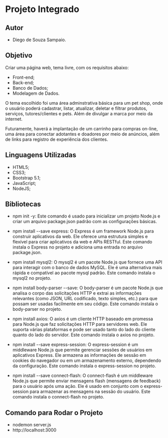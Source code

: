 # Projeto Integrado 

## Autor

- Diego de Souza Sampaio.

## Objetivo

Criar uma página web, tema livre, com os requisitos abaixo:

- Front-end;
- Back-end;
- Banco de Dados;
- Modelagem de Dados.

O tema escolhido foi uma área adminstrativa básica para um pet shop, onde o usuário poderá cadastrar, listar, atualizar, deletar e filtrar produtos, serviços, tutores/clientes e pets. Além de divulgar a marca por meio da internet.

Futuramente, haverá a implantação de um carrinho para compras on-line, uma área para conectar adotantes e doadores por meio de anúncios, além de links para registro de experiência dos clientes.

## Linguagens Utilizadas

- HTML5;
- CSS3;
- Bootstrap 5.1;
- JavaScript;
- NodeJS;

## Bibliotecas 

- npm init -y: Este comando é usado para inicializar um projeto Node.js e criar um arquivo package.json padrão com as configurações básicas.

- npm install --save express: O Express é um framework Node.js para construir aplicativos da web. Ele oferece uma estrutura simples e flexível para criar aplicativos da web e APIs RESTful. Este comando instala o Express no projeto e adiciona uma entrada no arquivo package.json.

- npm install mysql2: O mysql2 é um pacote Node.js que fornece uma API para interagir com o banco de dados MySQL. Ele é uma alternativa mais rápida e compatível ao pacote mysql padrão. Este comando instala o mysql2 no projeto.

- npm install body-parser --save: O body-parser é um pacote Node.js que analisa o corpo das solicitações HTTP e extrai as informações relevantes (como JSON, URL codificado, texto simples, etc.) para que possam ser usadas facilmente em seu código. Este comando instala o body-parser no projeto.

- npm install axios: O axios é um cliente HTTP baseado em promessa para Node.js que faz solicitações HTTP para servidores web. Ele suporta várias plataformas e pode ser usado tanto do lado do cliente quanto do lado do servidor. Este comando instala o axios no projeto.

- npm install --save express-session: O express-session é um middleware Node.js que permite gerenciar sessões de usuários em aplicativos Express. Ele armazena as informações de sessão em cookies do navegador ou em um armazenamento externo, dependendo da configuração. Este comando instala o express-session no projeto.

- npm install --save connect-flash: O connect-flash é um middleware Node.js que permite enviar mensagens flash (mensagens de feedback) para o usuário após uma ação. Ele é usado em conjunto com o express-session para armazenar as mensagens na sessão do usuário. Este comando instala o connect-flash no projeto.


## Comando para Rodar o Projeto

- nodemon server.js
- http://localhost:3000
